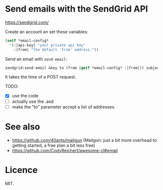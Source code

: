 # Send emails with the SendGrid API

https://sendgrid.com/

Create an account an set these variables:

```lisp
(setf *email-config*
  '(:|api-key| "your private api key"
    :|from| "the default 'from' address."))
```

Send an email with `send-email`:

```lisp
sendgrid:send-email &key to (from (getf *email-config* :|from|)) subject content (verbose *verbose*)
```

It takes the time of a POST request.

TODO:

- [X] use the code
- [ ] actually use the .asd
- [ ] make the "to" parameter accept a list of addresses.

# See also

* https://github.com/40ants/mailgun (Mailgun: just a bit more overhead to getting started, a free plan a bit less free)
* https://github.com/CodyReichert/awesome-cl#email

# Licence

MIT.
